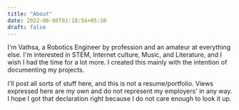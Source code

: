 ```yaml
---
title: "About"
date: 2022-06-06T01:18:54+05:30
draft: false 
---
```

I'm Vathsa, a Robotics Engineer by profession and an amateur at everything else. I'm interested in STEM, Internet culture, Music, and Literature, and I wish I had the time for a lot more. I created this mainly with the intention of documenting my projects.

I'll post all sorts of stuff here, and this is not a resume/portfolio. Views expressed here are my own and do not represent my employers' in any way. I hope I got that declaration right because I do not care enough to look it up.
